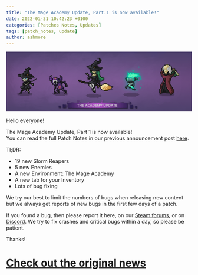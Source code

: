 ```yaml
---
title: "The Mage Academy Update, Part.1 is now available!"
date: 2022-01-31 10:42:23 +0100
categories: [Patches Notes, Updates]
tags: [patch_notes, update]
author: ashmore
---
```

![](/assets/patch_notes/6f959ee2090177b7060d3e135a533edc8187cbdf)  
  
Hello everyone!  
  
The Mage Academy Update, Part 1 is now available!  
You can read the full Patch Notes in our previous announcement post [here](https://store.steampowered.com/news/app/1104280/view/4330775883759407894).  
  
Tl;DR:  
- 19 new Slorm Reapers  
- 5 new Enemies  
- A new Environment: The Mage Academy  
- A new tab for your Inventory  
- Lots of bug fixing  
  
  
We try our best to limit the numbers of bugs when releasing new content but we always get reports of new bugs in the first few days of a patch.  
  
If you found a bug, then please report it here, on our [Steam forums](https://steamcommunity.com/app/1104280/discussions/), or on [Discord](https://discord.com/invite/tkYxSuB). We try to fix crashes and critical bugs within a day, so please be patient.  
  
Thanks!

# <a href="https://steamstore-a.akamaihd.net/news/externalpost/steam_community_announcements/4237326104333528253" target="_blank">Check out the original news</a>